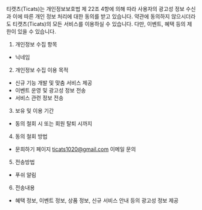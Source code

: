 티캣츠(Ticats)는 개인정보보호법 제 22조 4항에 의해 따라 사용자의 광고성 정보 수신과 이에 따른 개인 정보 처리에 대한 동의를 받고 있습니다. 약관에 동의하지 않으시더라도 티캣츠(Ticats)의 모든 서비스를 이용하실 수 있습니다. 다만, 이벤트, 혜택 등의 제한이 있을 수 있습니다.

1. 개인정보 수집 항목

- 닉네임

2. 개인정보 수집 이용 목적

- 신규 기능 개발 및 맞춤 서비스 제공
- 이벤트 운영 및 광고성 정보 전송
- 서비스 관련 정보 전송

3. 보유 및 이용 기간

- 동의 철회 시 또는 회원 탈퇴 시까지

4. 동의 철회 방법

- 문희하기 페이지 ticats1020@gmail.com 이메일 문의

5. 전송방법

- 푸쉬 알림

6. 전송내용

- 혜택 정보, 이벤트 정보, 상품 정보, 신규 서비스 안내 등의 광고성 정보 제공
